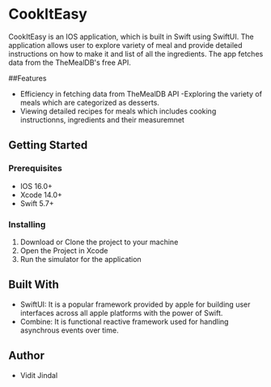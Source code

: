 # CookItEasy

CookItEasy is an IOS application, which is built in Swift using SwiftUI. The application allows user to explore variety of meal and provide detailed instructions on how to make it and list of all the ingredients. The app fetches data from the TheMealDB's free API. 

##Features

- Efficiency in fetching data from TheMealDB API
-Exploring the variety of meals which are categorized as desserts. 
- Viewing detailed recipes for meals which includes cooking instructionns, ingredients and their measuremnet

## Getting Started

### Prerequisites

- IOS 16.0+
- Xcode 14.0+
- Swift 5.7+

### Installing

1. Download or Clone the project to your machine
2. Open the Project in Xcode
3. Run the simulator for the application

## Built With

- SwiftUI: It is a popular framework provided by apple for building user interfaces across all apple platforms with the power of Swift.
- Combine: It is functional reactive framework used for handling asynchrous events over time.

## Author

- Vidit Jindal

